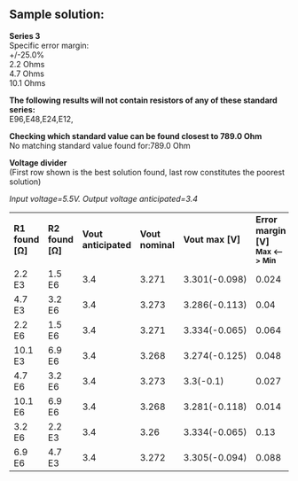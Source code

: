 Sample solution:
----------------
<b>Series 3</b><br>
Specific error margin:<br>
+/-25.0%<br>
2.2 Ohms<br>
4.7 Ohms<br>
10.1 Ohms<br>

<b>The following results will not contain resistors of any of these standard series:</b><br>
E96,E48,E24,E12,

<b>Checking which standard value can be found closest to 789.0 Ohm</b><br>
No matching standard value found for:789.0 Ohm

<b>Voltage divider</b><br>
(First row shown is the best solution found, last row constitutes the poorest solution)

<i>Input voltage=5.5V.    Output voltage anticipated=3.4

<!DOCTYPE html>
<head>

</head>
<body>
<table>
<tr>
<td><b>R1 found [&Omega;]</b></td>
<td><b>R2 found [&Omega;]</b></td>
<td><b>Vout anticipated</b></td>
<td><b>Vout nominal</b></td>
<td><b>Vout max [V]</b></td>
<td><b>Error margin [V]<br><sub>Max <--> Min</sub></b></td>
<td><b>Vout min [V]</b></td>
</tr>
<tr>
<td>2.2 E3</td>
<td>1.5 E6</td>
<td>3.4</td>
<td>3.271</td>
<td>3.301(-0.098)</td>
<td>0.024</td>
<td>3.325(-0.074)</td>
</tr>
<tr>
<td>4.7 E3</td>
<td>3.2 E6</td>
<td>3.4</td>
<td>3.273</td>
<td>3.286(-0.113)</td>
<td>0.04</td>
<td>3.327(-0.072)</td>
</tr>
<tr>
<td>2.2 E6</td>
<td>1.5 E6</td>
<td>3.4</td>
<td>3.271</td>
<td>3.334(-0.065)</td>
<td>0.064</td>
<td>3.271(-0.129)</td>
</tr>
<tr>
<td>10.1 E3</td>
<td>6.9 E6</td>
<td>3.4</td>
<td>3.268</td>
<td>3.274(-0.125)</td>
<td>0.048</td>
<td>3.322(-0.077)</td>
</tr>
<tr>
<td>4.7 E6</td>
<td>3.2 E6</td>
<td>3.4</td>
<td>3.273</td>
<td>3.3(-0.1)</td>
<td>0.027</td>
<td>3.273(-0.126)</td>
</tr>
<tr>
<td>10.1 E6</td>
<td>6.9 E6</td>
<td>3.4</td>
<td>3.268</td>
<td>3.281(-0.118)</td>
<td>0.014</td>
<td>3.268(-0.132)</td>
</tr>
<tr>
<td>3.2 E6</td>
<td>2.2 E3</td>
<td>3.4</td>
<td>3.26</td>
<td>3.334(-0.065)</td>
<td>0.13</td>
<td>3.205(-0.194)</td>
</tr>
<tr>
<td>6.9 E6</td>
<td>4.7 E3</td>
<td>3.4</td>
<td>3.272</td>
<td>3.305(-0.094)</td>
<td>0.088</td>
<td>3.218(-0.181)</td>
</tr>
</table>
</body>
